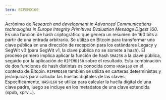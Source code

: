 ```yaml
---
term: RIPEMD160
---
```


Acrónimo de *Research and development in Advanced Communications technologies in Europe Integrity Primitives Evaluation Message Digest 160*. Es una función de hash criptográfico que genera un resumen de 160 bits a partir de una entrada arbitraria. Se utiliza en Bitcoin para transformar una clave pública en una dirección de recepción para los estándares Legacy y SegWit v0 (para SegWit v1, la clave pública no se somete a hash). El proceso primero implica aplicar la función de hash `SHA256` a la clave pública, seguido por la aplicación de `RIPEMD160` sobre el resultado. Esta combinación de dos funciones de hash distintas es conocida como `HASH160` en el contexto de Bitcoin. `RIPEMD160` también se utiliza en carteras deterministas y jerárquicas para calcular las huellas digitales de las claves. Específicamente, `HASH160` se utiliza para calcular la huella digital de una clave padre, luego se incluye en los metadatos de una clave extendida (xpub, xprv...).